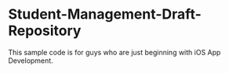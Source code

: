 # Student-Management-Draft-Repository

This sample code is for guys who are just beginning with iOS App Development.
